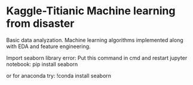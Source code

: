 # Kaggle-Titianic Machine learning from disaster
Basic data analyzation.
Machine learning algorithms implemented along with EDA and feature engineering.

Import seaborn library error:
Put this command in cmd and restart jupyter notebook: pip install seaborn

or for anaconda try: !conda install seaborn
